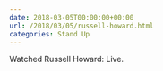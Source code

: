 ```yaml
---
date: 2018-03-05T00:00:00+00:00
url: /2018/03/05/russell-howard.html
categories: Stand Up
---
```

Watched Russell Howard: Live.





